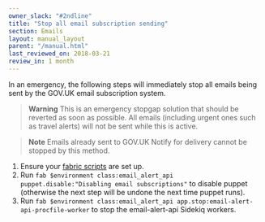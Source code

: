 ```yaml
---
owner_slack: "#2ndline"
title: "Stop all email subscription sending"
section: Emails
layout: manual_layout
parent: "/manual.html"
last_reviewed_on: 2018-03-21
review_in: 1 month
---
```


In an emergency, the following steps will immediately stop all emails being sent by the GOV.UK email subscription system.

> **Warning**
> This is an emergency stopgap solution that should be reverted as soon as possible. All emails (including urgent ones such as travel alerts) will not be sent while this is active.

> **Note**
> Emails already sent to GOV.UK Notify for delivery cannot be stopped by this method.

1. Ensure your [fabric scripts][fabric-scripts] are set up.
1. Run `fab $environment class:email_alert_api puppet.disable:"Disabling email subscriptions"` to disable puppet (otherwise the next step will be undone the next time puppet runs).
1. Run `fab $environment class:email_alert_api app.stop:email-alert-api-procfile-worker` to stop the email-alert-api Sidekiq workers.

[fabric-scripts]: https://github.com/alphagov/fabric-scripts/
